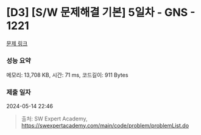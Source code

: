 # [D3] [S/W 문제해결 기본] 5일차 - GNS - 1221 

[문제 링크](https://swexpertacademy.com/main/code/problem/problemDetail.do?contestProbId=AV14jJh6ACYCFAYD) 

### 성능 요약

메모리: 13,708 KB, 시간: 71 ms, 코드길이: 911 Bytes

### 제출 일자

2024-05-14 22:46



> 출처: SW Expert Academy, https://swexpertacademy.com/main/code/problem/problemList.do
